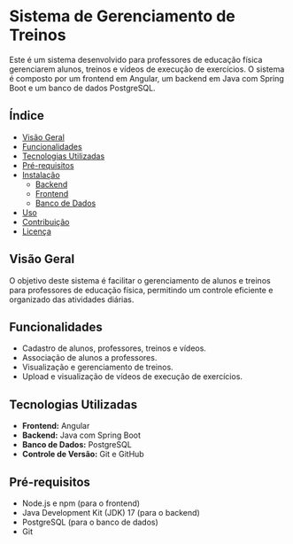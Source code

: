 # Sistema de Gerenciamento de Treinos

Este é um sistema desenvolvido para professores de educação física gerenciarem alunos, treinos e vídeos de execução de exercícios. O sistema é composto por um frontend em Angular, um backend em Java com Spring Boot e um banco de dados PostgreSQL.

## Índice

- [Visão Geral](#visão-geral)
- [Funcionalidades](#funcionalidades)
- [Tecnologias Utilizadas](#tecnologias-utilizadas)
- [Pré-requisitos](#pré-requisitos)
- [Instalação](#instalação)
  - [Backend](#backend)
  - [Frontend](#frontend)
  - [Banco de Dados](#banco-de-dados)
- [Uso](#uso)
- [Contribuição](#contribuição)
- [Licença](#licença)

## Visão Geral

O objetivo deste sistema é facilitar o gerenciamento de alunos e treinos para professores de educação física, permitindo um controle eficiente e organizado das atividades diárias.

## Funcionalidades

- Cadastro de alunos, professores, treinos e vídeos.
- Associação de alunos a professores.
- Visualização e gerenciamento de treinos.
- Upload e visualização de vídeos de execução de exercícios.

## Tecnologias Utilizadas

- **Frontend:** Angular
- **Backend:** Java com Spring Boot
- **Banco de Dados:** PostgreSQL
- **Controle de Versão:** Git e GitHub

## Pré-requisitos

- Node.js e npm (para o frontend)
- Java Development Kit (JDK) 17 (para o backend)
- PostgreSQL (para o banco de dados)
- Git
